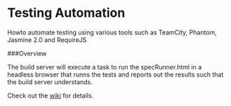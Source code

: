 Testing Automation
==================

Howto automate testing using various tools such as TeamCity, Phantom, Jasmine 2.0 and RequireJS

###Overview

The build server will execute a task to run the specRunner.html  in a headless browser that runns the tests and reports out the results such that the build server understands.

Check out the [wiki](https://github.com/EmberConsultingGroup/Testing-Automation/wiki) for details.







